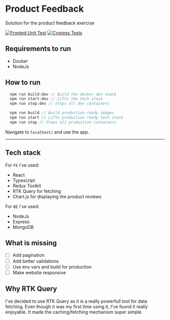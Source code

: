 # Product Feedback

Solution for the product feedback exercise

[![Fronted Unit Test](https://github.com/zepinheiro/product-feedback/actions/workflows/frontend.js.yml/badge.svg?branch=main)](https://github.com/zepinheiro/product-feedback/actions/workflows/frontend.js.yml)
[![Cypress Tests](https://github.com/zepinheiro/product-feedback/actions/workflows/cypress.js.yml/badge.svg)](https://github.com/zepinheiro/product-feedback/actions/workflows/cypress.js.yml)

## Requirements to run

- Docker
- NodeJs

## How to run

```javascript
  npm run build:dev // Build the docker dev stack
  npm run start:dev // Lifts the tech stack
  npm run stop:dev // Stops all dev containers

  npm run build // Build production ready images
  npm run start // Lifts production ready tech stack
  npm run stop // Stops all production containers
```

Navigate to `localhost/` and use the app.

---

## Tech stack

For `FE` i've used:

- React
- Typescript
- Redux Toolkit
- RTK Query for fetching
- Chart.js for displaying the product reviews

For `BE` i've used:

- NodeJs
- Express
- MongoDB

## What is missing

- [ ] Add pagination
- [ ] Add better validations
- [ ] Use env vars and build for production
- [ ] Make website responsive

## Why RTK Query

I've decided to use RTK Query as it is a really powerfull tool for data fetching. Even though it was my first time using it, I've found it really enjoyable. It made the caching/fetching mechanism super simple.
